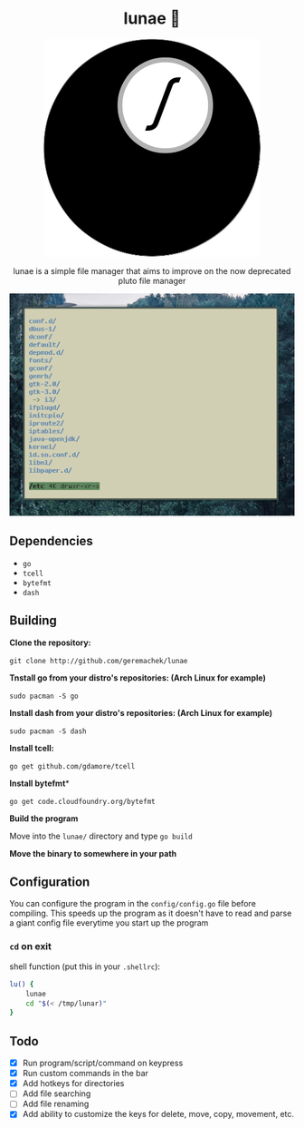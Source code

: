 <h1 align="center">lunae 🌙</h1>

<p align="center"><img src="media/lunae.png"></p>
<p align="center">lunae is a simple file manager that aims to improve on the now deprecated pluto file manager</p>
<p align="center"><img src="media/scrot.png"></p>

## Dependencies 

* ```go```
* ```tcell```
* ```bytefmt```
* ```dash```

## Building

**Clone the repository:**

```git clone http://github.com/geremachek/lunae```

**Tnstall go from your distro's repositories: (Arch Linux for example)**

```sudo pacman -S go```

**Install dash from your distro's repositories: (Arch Linux for example)**

```sudo pacman -S dash```

**Install tcell:**

```go get github.com/gdamore/tcell```

**Install bytefmt***

```go get code.cloudfoundry.org/bytefmt```

**Build the program**

Move into the ```lunae/``` directory and type ```go build```

**Move the binary to somewhere in your path**

## Configuration

You can configure the program in the ```config/config.go``` file before compiling. This speeds up the program as it doesn't have to read and parse a giant config file everytime you start up the program

### ```cd``` on exit

shell function (put this in your ```.shellrc```):

```bash
lu() {
	lunae
	cd "$(< /tmp/lunar)"
}
```

## Todo

- [X] Run program/script/command on keypress
- [X] Run custom commands in the bar
- [X] Add hotkeys for directories
- [ ] Add file searching
- [ ] Add file renaming
- [X] Add ability to customize the keys for delete, move, copy, movement, etc.
